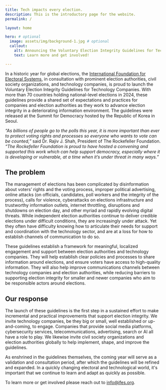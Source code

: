```yaml
---
title: Tech impacts every election.
description: This is the introductory page for the website.
permalink: /

layout: home

hero: # optional
  image: assets/img/background-1.jpg # optional
  callout:
    alt: Announcing the Voluntary Election Integrity Guidelines for Technology Companies.
    text: Learn more and get involved!

---
```


In a historic year for global elections, the [International Foundation for Electoral Systems](ifes.org), in consultation with prominent election authorities, civil society organizations, and technology companies, is proud to launch the Voluntary Election Integrity Guidelines for Technology Companies. With more than 70 countries holding national-level elections in 2024, these guidelines provide a shared set of expectations and practices for companies and election authorities as they work to advance election integrity in a deteriorating information environment. The guidelines were released at the Summit for Democracy hosted by the Republic of Korea in Seoul.

<i>“As billions of people go to the polls this year, it is more important than ever to protect voting rights and processes so everyone who wants to vote can be counted,”</i> said Dr. Rajiv J. Shah, President of The Rockefeller Foundation. <i>“The Rockefeller Foundation is proud to have hosted a convening and supported this work which can help support democracy, especially where it is developing or vulnerable, at a time when it’s under threat in many ways.”</i>

## The problem
The management of elections has been complicated by disinformation about voters’ rights and the voting process, improper political advertising, online attacks (on officials, candidates, poll workers and the integrity of the process), calls for violence, cyberattacks on elections infrastructure and trustworthy information outlets, internet throttling, disruptions and shutdowns on election day, and other myriad and rapidly evolving digital threats. While independent election authorities continue to deliver credible elections under difficult conditions, they are increasingly under attack. Yet they often have difficulty knowing how to articulate their needs for support and coordination with the technology sector, and are at a loss for how to establish channels of communication to do so.

These guidelines establish a framework for meaningful, localized engagement and support between election authorities and technology companies. They will help establish clear policies and processes to share information around elections, and ensure voters have access to high-quality information. They will also help improve communications channels between technology companies and election authorities, while reducing barriers to supporting election integrity for smaller and newer companies who aim to be responsible actors around elections.


## Our response
The launch of these guidelines is the first step in a sustained effort to make incremental and practical improvements that support election integrity. We invite technology companies, be they big or small, well established or up-and-coming, to engage. Companies that provide social media platforms, cybersecurity services, telecommunications, advertising, search or AI all have a role to play. We likewise invite civil society organizations and election authorities globally to help implement, shape, and improve the guidelines.

As enshrined in the guidelines themselves, the coming year will serve as a validation and consultation period, after which the guidelines will be refined and expanded.  In a quickly changing electoral and technological world, it's important that we continue to learn and adapt as quickly as possible.

To learn more or get involved please reach out to <a href="mailto:info@ifes.org">info@ifes.org</a>.
